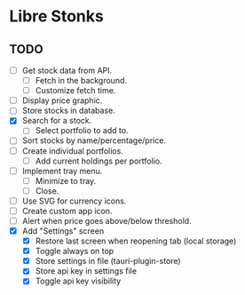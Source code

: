 # Libre Stonks

## TODO

- [ ] Get stock data from API.
  - [ ] Fetch in the background.
  - [ ] Customize fetch time.
- [ ] Display price graphic.
- [ ] Store stocks in database.
- [x] Search for a stock.
  - [ ] Select portfolio to add to.
- [ ] Sort stocks by name/percentage/price.
- [ ] Create individual portfolios.
  - [ ] Add current holdings per portfolio.
- [ ] Implement tray menu.
  - [ ] Minimize to tray.
  - [ ] Close.
- [ ] Use SVG for currency icons.
- [ ] Create custom app icon.
- [ ] Alert when price goes above/below threshold.
- [x] Add "Settings" screen
  - [x] Restore last screen when reopening tab (local storage)
  - [x] Toggle always on top
  - [x] Store settings in file (tauri-plugin-store)
  - [x] Store api key in settings file
  - [x] Toggle api key visibility
